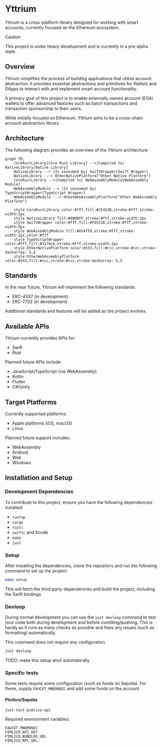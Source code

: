 # Yttrium

Yttrium is a cross-platform library designed for working with smart accounts, currently focused on the Ethereum ecosystem.

> [!CAUTION]
> This project is under heavy development and is currently in a pre-alpha state.

## Overview

Yttrium simplifies the process of building applications that utilize account abstraction. It provides essential abstractions and primitives for Wallets and DApps to interact with and implement smart account functionality.

A primary goal of this project is to enable externally owned account (EOA) wallets to offer advanced features such as batch transactions and transaction sponsorship to their users.

While initially focused on Ethereum, Yttrium aims to be a cross-chain account abstraction library.

## Architecture

The following diagram provides an overview of the Yttrium architecture:

```mermaid
graph TD;
    CoreRustLibrary[Core Rust Library] -->|Compiled to| NativeLibrary[Native Library]
    NativeLibrary --> |Is consumed by| SwiftWrapper[Swift Wrapper]
    NativeLibrary -.-> OtherNativePlatform["Other Native Platform"]
    CoreRustLibrary -->|Compiled to| WebAssemblyModule[WebAssembly Module]
    WebAssemblyModule --> |Is consumed by| TypeScriptWrapper[TypeScript Wrapper]
    WebAssemblyModule -.-> OtherWebAssemblyPlatform["Other WebAssembly Platform"]

	style CoreRustLibrary color:#fff,fill:#CE422B,stroke:#fff,stroke-width:2px
    style NativeLibrary fill:#0000FF,stroke:#fff,stroke-width:2px
    style SwiftWrapper color:#fff,fill:#F05138,stroke:#fff,stroke-width:2px
    style WebAssemblyModule fill:#654ff0,stroke:#fff,stroke-width:2px,color:#fff
    style TypeScriptWrapper color:#fff,fill:#3178c6,stroke:#fff,stroke-width:2px
    style OtherNativePlatform color:#333,fill:#ccc,stroke:#ccc,stroke-dasharray: 5,5
    style OtherWebAssemblyPlatform color:#333,fill:#ccc,stroke:#ccc,stroke-dasharray: 5,5
```

## Standards

In the near future, Yttrium will implement the following standards:
* ERC-4337 (in development)
* ERC-7702 (in development)

Additional standards and features will be added as the project evolves.

## Available APIs

Yttrium currently provides APIs for:
* Swift
* Rust

Planned future APIs include:
* JavaScript/TypeScript (via WebAssembly)
* Kotlin
* Flutter
* C#/Unity

## Target Platforms

Currently supported platforms:
* Apple platforms (iOS, macOS)
* Linux

Planned future support includes:
* WebAssembly
* Android
* Web
* Windows

## Installation and Setup

### Development Dependencies

To contribute to this project, ensure you have the following dependencies installed:

- `rustup`
- `cargo`
- `rustc`
- `swiftc` and Xcode
- `make`
- `just`

### Setup

After installing the dependencies, clone the repository and run the following command to set up the project:

```bash
make setup
```

This will fetch the third party dependencies and build the project, including the Swift bindings.

### Devloop

During normal development you can use the `just devloop` command to test your code both during development and before comitting/pushing. This is handy as it runs as many checks as possible and fixes any issues (such as formatting) automatically.

This command does not require any configuration.

```bash
just devloop
```

TODO: make this setup anvil automatically

### Specific tests

Some tests require some configuration (such as funds on Sepolia). For these, supply `FAUCET_MNEMONIC` and add some funds on the account.

#### Pimlico/Sepolia

```bash
just test-pimlico-api
```

Required environment variables:

```text
FAUCET_MNEMONIC
PIMLICO_API_KEY
PIMLICO_BUNDLER_URL
PIMLICO_RPC_URL
```
